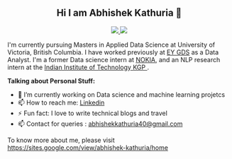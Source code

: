 <h2 align=center>
   Hi I am Abhishek Kathuria 👋
</h2>

<p align=center> 
  <a href="https://www.linkedin.com/in/abhishek924/"> <img src=https://img.shields.io/badge/LinkedIn-0077B5?style=for-the-badge&logo=linkedin&logoColor=white> </a>
  <a href="https://scholar.google.ca/citations?user=9g_DDhwAAAAJ&hl=en"> <img src=https://img.shields.io/badge/GoogleScholar-0077B5?style=for-the-badge&logo=googlescholar&logoColor=white> </a>
</p>


I'm currently pursuing Masters in Applied Data Science at University of Victoria, British Columbia. I have worked previously at <a href="https://www.ey.com/en_gl">EY GDS</a> as a Data Analyst. I'm a former Data science intern at <a href="https://www.nokia.com/">NOKIA</a>, and an NLP research intern at the <a href="http://cse.iitkgp.ac.in/"> Indian Institute of Technology KGP </a>.


**Talking about Personal Stuff:**

- 🔭 I’m currently working on Data science and machine learning projetcs
- 📫 How to reach me: <a href="https://www.linkedin.com/in/abhishek924/">Linkedin</a>
- ⚡ Fun fact: I love to write technical blogs and travel
- 📫 Contact for queries : abhishekkathuria40@gmail.com
  
 To know more about me, please visit https://sites.google.com/view/abhishek-kathuria/home
